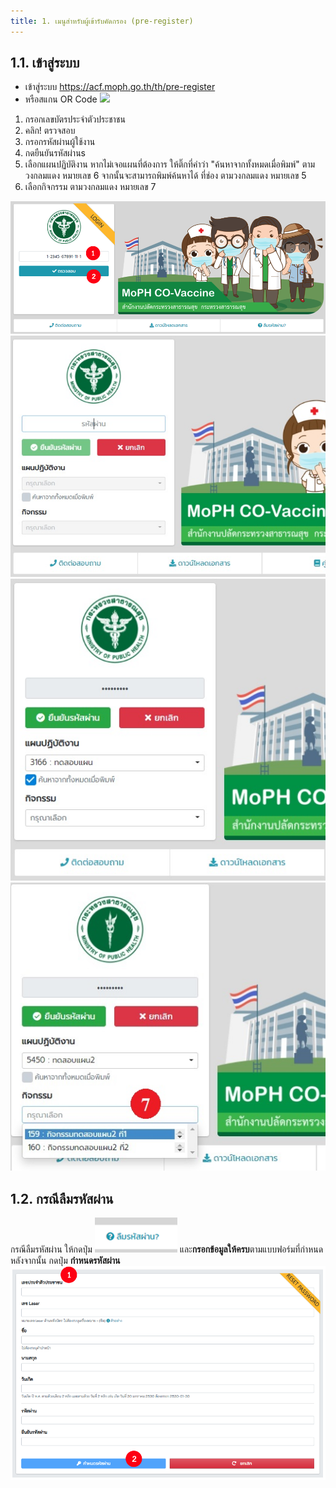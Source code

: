```yaml
---
title: 1. เมนูสำหรับผู้เข้ารับคัดกรอง (pre-register)
---
```


## 1.1. เข้าสู่ระบบ

- เข้าสู่ระบบ https://acf.moph.go.th/th/pre-register 
- หรือสแกน OR Code
![](./user/img/gr.png) 

1. กรอกเลขบัตรประจำตัวประชาชน
2. คลิก! ตรวจสอบ
3. กรอกรหัสผ่านผู้ใช้งาน
4. กดยืนยันรหัสผ่านs
5. เลือกแผนปฏิบัติงาน หากไม่เจอแผนที่ต้องการ ให้ติ๊กที่คำว่า "ค้นหาจากทั้งหมดเมื่อพิมพ์" ตามวงกลมแดง หมายเลข 6 จากนั้นจะสามารถพิมพ์ค้นหาได้ ที่ช่อง ตามวงกลมแดง หมายเลข 5 
6. เลือกกิจกรรม ตามวงกลมแดง หมายเลข 7

![](./img/user-1.png)
![](./img/password.jpg)
![](./img/searchlogin01.jpg)
![](./img/searchlogin02.jpg)

## 1.2. กรณีลืมรหัสผ่าน
กรณีลืมรหัสผ่าน ให้กดปุ่ม ![](./img/user-forgetpassword_1.png) และ**กรอกข้อมูลให้ครบ**ตามแบบฟอร์มที่กำหนด หลังจากนั้น  กดปุ่ม **กำหนดรหัสผ่าน**
![](./img/user-forgetpassword_2.png)